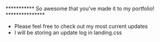 *********** So awesome that you've made it to my portfolio! ***************
* Please feel free to check out my most current updates
* I will be storing an update log in landing.css
